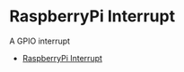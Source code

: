 # RaspberryPi Interrupt
A GPIO interrupt  
- [RaspberryPi Interrupt](https://roboticsbackend.com/raspberry-pi-gpio-interrupts-tutorial/)


